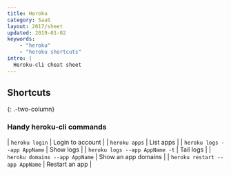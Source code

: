 ```yaml
---
title: Heroku
category: SaaS
layout: 2017/sheet
updated: 2019-01-02
keywords:
    - "heroku"
    - "heroku shortcuts"
intro: |
  Heroku-cli cheat sheet 
---
```


Shortcuts
---------
{: .-two-column}

### Handy heroku-cli commands

| `heroku login` | Login to account |
| `heroku apps` | List apps |
| `heroku logs --app AppName` | Show logs |
| `heroku logs --app AppName -t` | Tail logs |
| `heroku domains --app AppName` | Show an app domains |
| `heroku restart --app AppName` | Restart an app |